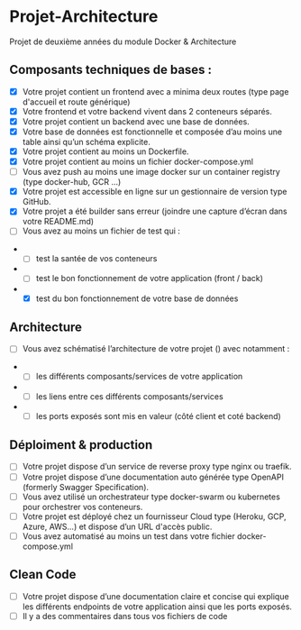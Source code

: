 # Projet-Architecture
Projet de deuxième années du module Docker &amp; Architecture

## Composants techniques de bases :

- [x] Votre projet contient un frontend avec a minima deux routes (type page d'accueil et
route générique)
- [x] Votre frontend et votre backend vivent dans 2 conteneurs séparés.
- [x] Votre projet contient un backend avec une base de données.
- [x] Votre base de données est fonctionnelle et composée d’au moins une table ainsi
qu’un schéma explicite.
- [x] Votre projet contient au moins un Dockerfile.
- [x] Votre projet contient au moins un fichier docker-compose.yml
- [ ] Vous avez push au moins une image docker sur un container registry (type
docker-hub, GCR ...)
- [x] Votre projet est accessible en ligne sur un gestionnaire de version type GitHub.
- [x] Votre projet a été builder sans erreur (joindre une capture d’écran dans votre
README.md)
- [ ] Vous avez au moins un fichier de test qui :
 *  - [ ] test la santée de vos conteneurs
 *  - [ ] test le bon fonctionnement de votre application (front / back)
 *  - [x] test du bon fonctionnement de votre base de données

## Architecture

- [ ] Vous avez schématisé l’architecture de votre projet () avec notamment :
 *  - [ ] les différents composants/services de votre application
 *  - [ ] les liens entre ces différents composants/services
 *  - [ ] les ports exposés sont mis en valeur (côté client et coté backend)
## Déploiment & production 

- [ ] Votre projet dispose d’un service de reverse proxy type nginx ou traefik.
- [ ] Votre projet dispose d’une documentation auto générée type OpenAPI (formerly
Swagger Specification).
- [ ] Vous avez utilisé un orchestrateur type docker-swarm ou kubernetes pour orchestrer
vos conteneurs.
- [ ] Votre projet est déployé chez un fournisseur Cloud type (Heroku, GCP, Azure,
AWS...) et dispose d’un URL d'accès public.
- [ ] Vous avez automatisé au moins un test dans votre fichier docker-compose.yml
## Clean Code 
- [ ] Votre projet dispose d’une documentation claire et concise qui explique les différents
endpoints de votre application ainsi que les ports exposés.
- [ ] Il y a des commentaires dans tous vos fichiers de code
